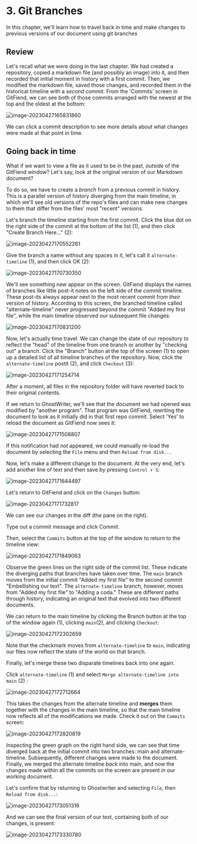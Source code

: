 # 3. Git Branches

In this chapter, we'll learn how to travel back in time and make changes to previous versions of our document using git branches

## Review

Let's recall what we were doing in the last chapter. We had created a repository, copied a markdown file (and possibly an image) into it, and then recorded that initial moment in history with a first commit. Then, we modified the markdown file, saved those changes, and recorded them in the historical timeline with a *second* commit. From the 'Commits' screen in GitFiend, we can see both of those commits arranged with the newest at the top and the oldest at the bottom:

![image-20230427165831860](assets/git-history-2.png)

We can click a commit description to see more details about what changes were made at that point in time.

## Going back in time

What if we want to view a file as it used to be in the past, *outside* of the GitFiend window? Let's say, look at the original version of our Markdown document?

To do so, we have to create a *branch* from a previous commit in history. This is a parallel version of history diverging from the main timeline, in which we'll see old versions of the repo's files and can make new changes to them that differ from the files' most "recent" versions.

Let's branch the timeline starting from the first commit. Click the blue dot on the right side of the commit at the bottom of the list (1), and then click "Create Branch Here..." (2):

![image-20230427170552261](assets/git-new-branch.png)

Give the branch a name without any spaces in it, let's call it `alternate-timeline` (1), and then click OK (2):

![image-20230427170730350](assets/branch-name.png)

We'll see something new appear on the screen. GitFiend displays the names of branches like little post-it notes on the left side of the commit timeline. These post-its always appear next to the most recent commit from *their* version of history. According to this screen, the branched timeline called "alternate-timeline" never progressed beyond the commit "Added my first file", while the main timeline observed our subsequent file changes:

![image-20230427170831200](assets/image-20230427170831200.png)

Now, let's actually time travel. We can change the state of our repository to reflect the "head" of the timeline from one branch or another by "checking out" a branch. Click the "Branch" button at the top of the screen (1) to open up a detailed list of all timeline branches of the repository. Now, click the `alternate-timeline` postit (2), and click `Checkout` (3):

![image-20230427171254714](assets/git-checkout.png)

After a moment, all files in the repository folder will have reverted back to their original contents.

If we return to GhostWriter, we'll see that the document we had opened was modified by "another program". That program was GitFiend, rewriting the document to look as it initially did in that first repo commit. Select 'Yes' to reload the document as GitFiend now sees it:

![image-20230427171508807](assets/reload.png)

If this notification had *not* appeared, we could manually re-load the document by selecting the `File` menu and then `Reload from disk...`

Now, let's make a different change to the document. At the very end, let's add another line of text and then save by pressing `Control + S`:

![image-20230427171644497](assets/other-change.png)

Let's return to GitFiend and click on the `Changes` button:

![image-20230427171732817](assets/image-20230427171732817.png)

We can see our changes in the diff (the pane on the right).

Type out a commit message and click Commit.

Then, select the `Commits` button at the top of the window to return to the timeline view:

![image-20230427171849063](assets/timeline.png)

Observe the green lines on the right side of the commit list. These indicate the diverging paths that branches have taken over time. The `main` branch moves from the initial commit "Added my first file" to the second commit "Embellishing our text". The `alternate-timeline` branch, however, moves from "Added my first file" to "Adding a coda." These are different paths through history, indicating an original text that evolved into two different documents.

We can return to the main timeline by clicking the Branch button at the top of the window again (1), clicking `main`(2), and clicking `Checkout`:

![image-20230427172302659](assets/git-return-to-main.png)

Note that the checkmark moves from `alternate-timeline` to `main`, indicating our files now reflect the state of the world on that branch.

Finally, let's merge these two disparate timelines back into one again.

Click `alternate-timeline` (1) and select `Merge alternate-timeline into main` (2) :

![image-20230427172712664](assets/image-20230427172712664.png)

This takes the changes from the alternate timeline and **merges** them together with the changes in the main timeline, so that the main timeline now reflects all of the modifications we made. Check it out on the `Commits` screen:

![image-20230427172820819](assets/merged.png)

Inspecting the green graph on the right hand side, we can see that time diverged back at the initial commit into two branches: main and alternate-timeline. Subsequently, different changes were made to the document. Finally, we merged the alternate timeline *back* into main, and now the changes made within all the commits on the screen are present in our working document.

Let's confirm that by returning to Ghostwriter and selecting `File`, then `Reload from disk...`:

![image-20230427173051316](assets/re-re-reload.png)

And we can see the final version of our text, containing both of our changes, is present:

![image-20230427173330780](assets/git-merge-final.png)
